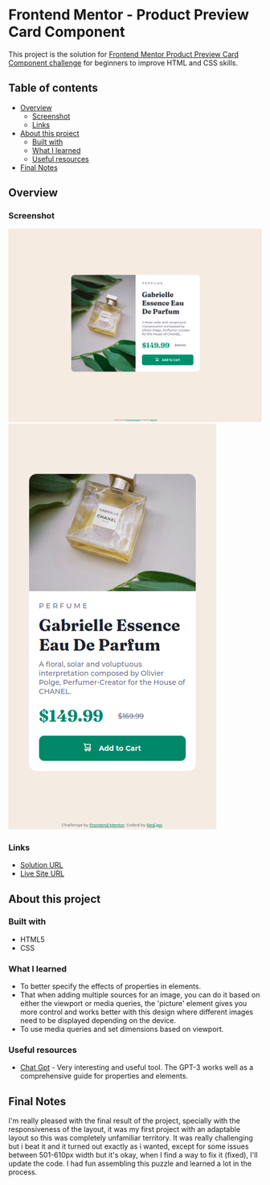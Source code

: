 # Frontend Mentor - Product Preview Card Component

This project is the solution for [Frontend Mentor Product Preview Card Component challenge](https://www.frontendmentor.io/challenges/product-preview-card-component-GO7UmttRfa/hub) for beginners to improve HTML and CSS skills.

## Table of contents

+ [Overview](#overview)
  + [Screenshot](#screenshot)
  + [Links](#links)
+ [About this project](#about-this-project)
  + [Built with](#built-with)
  + [What I learned](#what-i-learned)
  + [Useful resources](#useful-resources)
+ [Final Notes](#final-notes)

## Overview

### Screenshot
![](/images/Screenshot-2023-03-19.png)
![](/images/Screenshot2-2023-03-19.png)

### Links

- [Solution URL](https://github.com/red-jpo/Product-Preview-Card-Component-Solution)
- [Live Site URL](https://red-jpo.github.io/Product-Preview-Card-Component-Solution/)

## About this project

### Built with

- HTML5
- CSS

### What I learned

- To better specify the effects of properties in elements.
- That when adding multiple sources for an image, you can do it based on either the viewport or media queries, the 'picture' element gives you more control and works better with this design where different images need to be displayed depending on the device.
- To use media queries and set dimensions based on viewport.

### Useful resources

- [Chat Gpt](https://chat.openai.com/) - Very interesting and useful tool. The GPT-3 works well as a comprehensive guide for properties and elements.

## Final Notes

I'm really pleased with the final result of the project, specially with the responsiveness of the layout, it was my first project with an adaptable layout so this was completely unfamiliar territory. It was really challenging but i beat it and it turned out exactly as i wanted, except for some issues between 501-610px width but it's okay, when I find a way to fix it (fixed), I'll update the code. I had fun assembling this puzzle and learned a lot in the process. 




